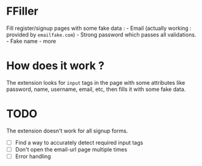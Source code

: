 # FFiller

Fill register/signup pages with some fake data : 
    - Email (actually working : provided by `emailfake.com`)
    - Strong password which passes all validations.
    - Fake name
    - more

# How does it work ?

The extension looks for `input` tags in the page with some attributes like password, name, username, email, etc, then fills it with some fake data.

# TODO

The extension doesn't work for all signup forms.

- [ ] Find a way to accurately detect required input tags
- [ ] Don't open the email-url page multiple times
- [ ] Error handling
